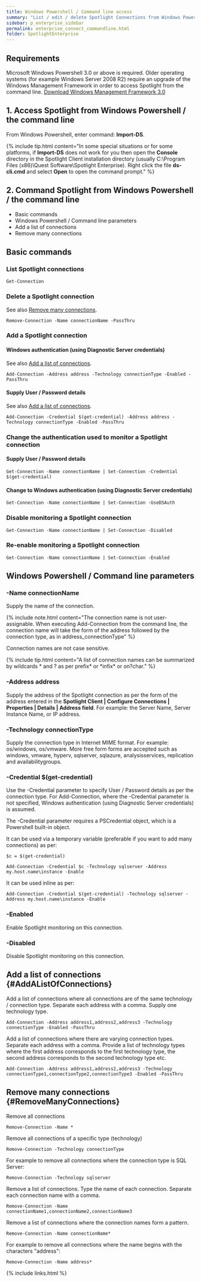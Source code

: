 ```yaml
---
title: Windows Powershell / Command line access
summary: "List / edit / delete Spotlight Connections from Windows Powershell / the command line."
sidebar: p_enterprise_sidebar
permalink: enterprise_connect_commandline.html
folder: SpotlightEnterprise
---
```



## Requirements
Microsoft Windows Powershell 3.0 or above is required. Older operating systems (for example Windows Server 2008 R2) require an upgrade of the Windows Management Framework in order to access Spotlight from the command line. [Download Windows Management Framework 3.0](https://www.microsoft.com/en-us/download/details.aspx?id=34595)

## 1. Access Spotlight from Windows Powershell / the command line

From Windows Powershell, enter command: **Import-DS**.

{% include tip.html content="In some special situations or for some platforms, if **Import-DS** does not work for you then open the **Console** directory in the Spotlight Client installation directory (usually C:\Program Files (x86)\Quest Software\Spotlight Enterprise). Right click the file **ds-cli.cmd** and select **Open** to open the command prompt." %}


## 2. Command Spotlight from Windows Powershell / the command line

* Basic commands
* Windows Powershell / Command line parameters
* Add a list of connections
* Remove many connections

## Basic commands

### List Spotlight connections

```
Get-Connection
```


### Delete a Spotlight connection

See also [Remove many connections](#RemoveManyConnections).

```
Remove-Connection -Name connectionName -PassThru
```



### Add a Spotlight connection

#### Windows authentication (using Diagnostic Server credentials)

See also [Add a list of connections](#AddAListOfConnections).

```
Add-Connection -Address address -Technology connectionType -Enabled -PassThru
```

#### Supply User / Password details

See also [Add a list of connections](#AddAListOfConnections).

```
Add-Connection -Credential $(get-credential) -Address address -Technology connectionType -Enabled -PassThru
```



### Change the authentication used to monitor a Spotlight connection

#### Supply User / Password details

```
Get-Connection -Name connectionName | Set-Connection -Credential $(get-credential)
```

#### Change to Windows authentication (using Diagnostic Server credentials)

```
Get-Connection -Name connectionName | Set-Connection -UseDSAuth
```


### Disable monitoring a Spotlight connection

```
Get-Connection -Name connectionName | Set-Connection -Disabled
```

### Re-enable monitoring a Spotlight connection

```
Get-Connection -Name connectionName | Set-Connection -Enabled
```

## Windows Powershell / Command line parameters

### -Name connectionName

Supply the name of the connection.

{% include note.html content="The connection name is not user-assignable. When executing Add-Connection from the command line, the connection name will take the form of the address followed by the connection type, as in address_connectionType" %}

Connection names are not case sensitive.

{% include tip.html content="A list of connection names can be summarized by wildcards * and ? as per prefix* or \*infix\* or on?char." %}

### -Address address

Supply the address of the Spotlight connection as per the form of the address entered in the **Spotlight Client \| Configure Connections \| Properties \| Details \| Address field**. For example: the Server Name, Server Instance Name, or IP address.

### -Technology connectionType

Supply the connection type in Internet MIME format. For example: os/windows, os/vmware. More free form forms are accepted such as windows, vmware, hyperv, sqlserver, sqlazure, analysisservices, replication and availabilitygroups.

### -Credential $(get-credential)

Use the -Credential parameter to specify User / Password details as per the connection type. For Add-Connection, where the -Credential parameter is not specified, Windows authentication (using Diagnostic Server credentials) is assumed.

The -Credential parameter requires a PSCredential object, which is a Powershell built-in object.

It can be used via a temporary variable (preferable if you want to add many connections) as per:

```
$c = $(get-credential)

Add-Connection -Credential $c -Technology sqlserver -Address my.host.name\instance -Enable
```

It can be used inline as per:

```
Add-Connection -Credential $(get-credential) -Technology sqlserver -Address my.host.name\instance -Enable
```

### -Enabled

Enable Spotlight monitoring on this connection.


### -Disabled


Disable Spotlight monitoring on this connection.


## Add a list of connections {#AddAListOfConnections}

Add a list of connections where all connections are of the same technology / connection type. Separate each address with a comma. Supply one technology type.

```
Add-Connection -Address address1,address2,address3 -Technology connectionType -Enabled -PassThru
```

Add a list of connections where there are varying connection types. Separate each address with a comma. Provide a list of technology types where the first address corresponds to the first technology type, the second address corresponds to the second technology type etc.

```
Add-Connection -Address address1,address2,address3 -Technology connectionType1,connectionType2,connectionType3 -Enabled -PassThru
```


## Remove many connections {#RemoveManyConnections}

Remove all connections

```
Remove-Connection -Name *
```


Remove all connections of a specific type (technology)

```
Remove-Connection -Technology connectionType
```

For example to remove all connections where the connection type is SQL Server:

```
Remove-Connection -Technology sqlserver
```

Remove a list of connections. Type the name of each connection. Separate each connection name with a comma.

```
Remove-Connection -Name connectionName1,connectionName2,connectionName3
```

Remove a list of connections where the connection names form a pattern.

```
Remove-Connection -Name connectionName*
```

For example to remove all connections where the name begins with the characters "address":

```
Remove-Connection -Name address*
```


{% include links.html %}
